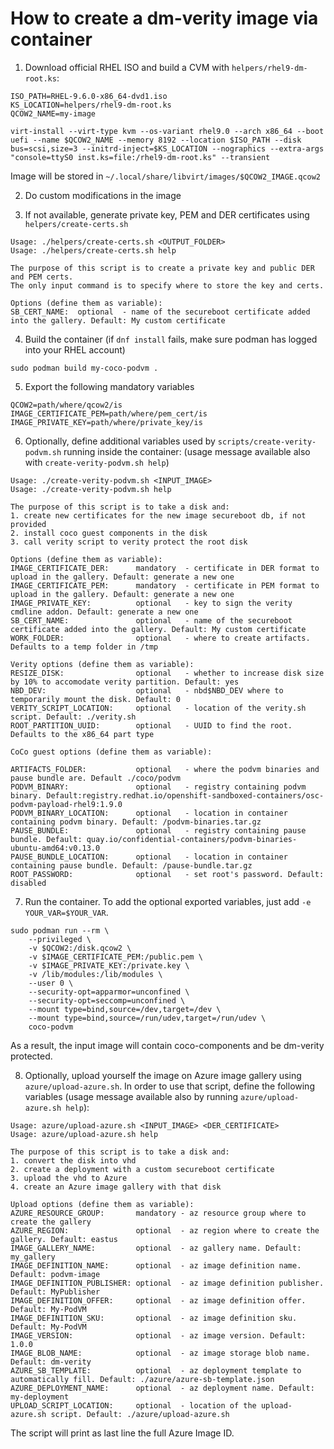 # How to create a dm-verity image via container

1. Download official RHEL ISO and build a CVM with `helpers/rhel9-dm-root.ks`:
```
ISO_PATH=RHEL-9.6.0-x86_64-dvd1.iso
KS_LOCATION=helpers/rhel9-dm-root.ks
QCOW2_NAME=my-image

virt-install --virt-type kvm --os-variant rhel9.0 --arch x86_64 --boot uefi --name $QCOW2_NAME --memory 8192 --location $ISO_PATH --disk bus=scsi,size=3 --initrd-inject=$KS_LOCATION --nographics --extra-args "console=ttyS0 inst.ks=file:/rhel9-dm-root.ks" --transient
```

Image will be stored in `~/.local/share/libvirt/images/$QCOW2_IMAGE.qcow2`

2. Do custom modifications in the image

3. If not available, generate private key, PEM and DER certificates using `helpers/create-certs.sh`
```
Usage: ./helpers/create-certs.sh <OUTPUT_FOLDER>
Usage: ./helpers/create-certs.sh help

The purpose of this script is to create a private key and public DER and PEM certs.
The only input command is to specify where to store the key and certs.

Options (define them as variable):
SB_CERT_NAME:  optional  - name of the secureboot certificate added into the gallery. Default: My custom certificate
```

4. Build the container (if `dnf install` fails, make sure podman has logged into your RHEL account)
```
sudo podman build my-coco-podvm .
```

5. Export the following mandatory variables
```
QCOW2=path/where/qcow2/is
IMAGE_CERTIFICATE_PEM=path/where/pem_cert/is
IMAGE_PRIVATE_KEY=path/where/private_key/is
```

6. Optionally, define additional variables used by `scripts/create-verity-podvm.sh` running inside the container: (usage message available also with `create-verity-podvm.sh help`)
```
Usage: ./create-verity-podvm.sh <INPUT_IMAGE>
Usage: ./create-verity-podvm.sh help

The purpose of this script is to take a disk and:
1. create new certificates for the new image secureboot db, if not provided
2. install coco guest components in the disk
3. call verity script to verity protect the root disk

Options (define them as variable):
IMAGE_CERTIFICATE_DER:      mandatory  - certificate in DER format to upload in the gallery. Default: generate a new one
IMAGE_CERTIFICATE_PEM:      mandatory  - certificate in PEM format to upload in the gallery. Default: generate a new one
IMAGE_PRIVATE_KEY:          optional   - key to sign the verity cmdline addon. Default: generate a new one
SB_CERT_NAME:               optional   - name of the secureboot certificate added into the gallery. Default: My custom certificate
WORK_FOLDER:                optional   - where to create artifacts. Defaults to a temp folder in /tmp

Verity options (define them as variable):
RESIZE_DISK:                optional   - whether to increase disk size by 10% to accomodate verity partition. Default: yes
NBD_DEV:                    optional   - nbd$NBD_DEV where to temporarily mount the disk. Default: 0
VERITY_SCRIPT_LOCATION:     optional   - location of the verity.sh script. Default: ./verity.sh
ROOT_PARTITION_UUID:        optional   - UUID to find the root. Defaults to the x86_64 part type

CoCo guest options (define them as variable):

ARTIFACTS_FOLDER:           optional   - where the podvm binaries and pause bundle are. Default ./coco/podvm
PODVM_BINARY:               optional   - registry containing podvm binary. Default:registry.redhat.io/openshift-sandboxed-containers/osc-podvm-payload-rhel9:1.9.0
PODVM_BINARY_LOCATION:      optional   - location in container containing podvm binary. Default: /podvm-binaries.tar.gz
PAUSE_BUNDLE:               optional   - registry containing pause bundle. Default: quay.io/confidential-containers/podvm-binaries-ubuntu-amd64:v0.13.0
PAUSE_BUNDLE_LOCATION:      optional   - location in container containing pause bundle. Default: /pause-bundle.tar.gz
ROOT_PASSWORD:              optional   - set root's password. Default: disabled

```

7. Run the container. To add the optional exported variables, just add `-e YOUR_VAR=$YOUR_VAR`.
```
sudo podman run --rm \
    --privileged \
    -v $QCOW2:/disk.qcow2 \
    -v $IMAGE_CERTIFICATE_PEM:/public.pem \
    -v $IMAGE_PRIVATE_KEY:/private.key \
    -v /lib/modules:/lib/modules \
    --user 0 \
    --security-opt=apparmor=unconfined \
    --security-opt=seccomp=unconfined \
    --mount type=bind,source=/dev,target=/dev \
    --mount type=bind,source=/run/udev,target=/run/udev \
    coco-podvm
```
As a result, the input image will contain coco-components and be dm-verity protected.

8. Optionally, upload yourself the image on Azure image gallery using `azure/upload-azure.sh`. In order to use that script, define the following variables (usage message available also by running `azure/upload-azure.sh help`):
```
Usage: azure/upload-azure.sh <INPUT_IMAGE> <DER_CERTIFICATE>
Usage: azure/upload-azure.sh help

The purpose of this script is to take a disk and:
1. convert the disk into vhd
2. create a deployment with a custom secureboot certificate
3. upload the vhd to Azure
4. create an Azure image gallery with that disk

Upload options (define them as variable):
AZURE_RESOURCE_GROUP:       mandatory - az resource group where to create the gallery
AZURE_REGION:               optional  - az region where to create the gallery. Default: eastus
IMAGE_GALLERY_NAME:         optional  - az gallery name. Default: my_gallery
IMAGE_DEFINITION_NAME:      optional  - az image definition name. Default: podvm-image
IMAGE_DEFINITION_PUBLISHER: optional  - az image definition publisher. Default: MyPublisher
IMAGE_DEFINITION_OFFER:     optional  - az image definition offer. Default: My-PodVM
IMAGE_DEFINITION_SKU:       optional  - az image definition sku. Default: My-PodVM
IMAGE_VERSION:              optional  - az image version. Default: 1.0.0
IMAGE_BLOB_NAME:            optional  - az image storage blob name. Default: dm-verity
AZURE_SB_TEMPLATE:          optional  - az deployment template to automatically fill. Default: ./azure/azure-sb-template.json
AZURE_DEPLOYMENT_NAME:      optional  - az deployment name. Default: my-deployment
UPLOAD_SCRIPT_LOCATION:     optional  - location of the upload-azure.sh script. Default: ./azure/upload-azure.sh
```
The script will print as last line the full Azure Image ID.